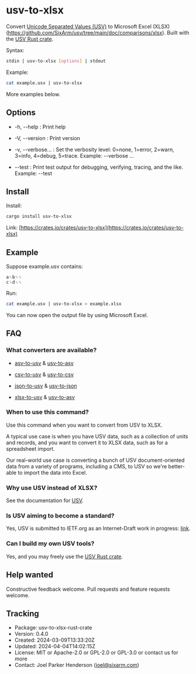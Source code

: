 # usv-to-xlsx

Convert
[Unicode Separated Values (USV)](https://github.com/sixarm/usv)
to
Microsoft Excel (XLSX)(https://github.com/SixArm/usv/tree/main/doc/comparisons/xlsx).
Built with the [USV Rust crate](https://crates.io/crate/usv).

Syntax:

```sh
stdin | usv-to-xlsx [options] | stdout
```

Example:

```sh
cat example.usv | usv-to-xlsx
```

More examples below.

## Options

* -h, --help : Print help

* -V, --version : Print version

* -v, --verbose... : Set the verbosity level: 0=none, 1=error, 2=warn, 3=info, 4=debug, 5=trace. Example: --verbose …

* --test : Print test output for debugging, verifying, tracing, and the like. Example: --test

## Install

Install:

```sh
cargo install usv-to-xlsx
```

Link: [https://crates.io/crates/usv-to-xlsx](https://crates.io/crates/usv-to-xlsx)

## Example

Suppose example.usv contains:

```usv
a␟b␟␞
c␟d␟␞
```

Run:

```sh
cat example.usv | usv-to-xlsx > example.xlsx
```

You can now open the output file by using Microsoft Excel.

## FAQ

### What converters are available?

* [asv-to-usv](https://crates.io/crates/asv-to-usv) & [usv-to-asv](https://crates.io/crates/usv-to-asv)

* [csv-to-usv](https://crates.io/crates/asv-to-csv) & [usv-to-csv](https://crates.io/crates/usv-to-csv)

* [json-to-usv](https://crates.io/crates/json-to-usv) & [usv-to-json](https://crates.io/crates/usv-to-json)

* [xlsx-to-usv](https://crates.io/crates/xlsx-to-usv) & [usv-to-asv](https://crates.io/crates/usv-to-xlsx)

### When to use this command?

Use this command when you want to convert from USV to XLSX.

A typical use case is when you have USV data, such as a collection of units and
records, and you want to convert it to XLSX data, such as for a spreadsheet
import.

Our real-world use case is converting a bunch of USV document-oriented data
from a variety of programs, including a CMS, to USV so we're better-able to
import the data into Excel.

### Why use USV instead of XLSX?

See the documentation for [USV](https://github.com/sixarm/usv).

### Is USV aiming to become a standard?

Yes, USV is submitted to IETF.org as an Internet-Draft work in progress:
[link](https://datatracker.ietf.org/doc/draft-unicode-separated-values/).

### Can I build my own USV tools?

Yes, and you may freely use the
[USV Rust crate](https://github.com/sixarm/usv-rust-crate).

## Help wanted

Constructive feedback welcome. Pull requests and feature requests welcome.

## Tracking

* Package: usv-to-xlsx-rust-crate
* Version: 0.4.0
* Created: 2024-03-09T13:33:20Z
* Updated: 2024-04-04T14:02:15Z
* License: MIT or Apache-2.0 or GPL-2.0 or GPL-3.0 or contact us for more
* Contact: Joel Parker Henderson (joel@sixarm.com)
